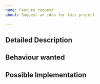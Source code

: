 ```yaml
---
name: Feature request
about: Suggest an idea for this project

---
```


<!--- Provide a general summary of the issue in the Title above -->

## Detailed Description
<!--- Provide a detailed description of the change or addition you are proposing -->
<!-- If it's related to a problem, give a clear and concise description of what the problem is. Ex. I'm always frustrated when [...] -->

## Behaviour wanted
<!-- A clear and concise description of what you want to happen or example of intended usage -->

## Possible Implementation
<!--- Not obligatory, but suggest an idea for implementing addition or change -->
